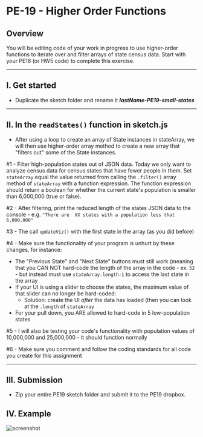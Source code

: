 # PE-19 - Higher Order Functions


## Overview
You will be editing code of your work in progress to use higher-order functions to iterate over and filter arrays of state census data. Start with your PE18 (or HW5 code) to complete this exercise. 

<hr>

## I. Get started

- Duplicate the sketch folder and rename it ***lastName-PE19-small-states***

<hr>

## II. In the `readStates()` function in **sketch.js**

- After using a loop to create an array of State instances in stateArray, we will then use higher-order array method to create a new array that "filters out" some of the State instances.

#1 - Filter high-population states out of JSON data. Today we only want to analyze census data for census states that have fewer people in them. Set `stateArray` equal the value returned from calling the `.filter()` array method of `stateArray` with a function expression. The function expression should return a boolean for whether the current state's population is smaller than 6,000,000 (true or false).

#2 -	After filtering, print the reduced length of the states JSON data to the console - e.g. `"There are  XX states with a population less that 6,000,000"`

#3 - The call `updateViz()` with the first state in the array (as you did before)

#4 -	Make sure the functionality of your program is unhurt by these changes, for instance:

  - The "Previous State" and "Next State" buttons must still work (meaning that you CAN NOT hard-code the length of the array in the code - ex. `52` - but instead must use `stateArray.length-1` to access the last state in the array
  - If your UI is using a slider to choose the states, the maximum value of that slider can no longer be hard-coded:
    - Solution: create the UI *after* the data has loaded (then you can look at the `.length` of `stateArray`
  - For your pull down, you ARE allowed to hard-code in 5 low-population states

#5 - I will also be testing your code's functionality with population values of 10,000,000 and 25,000,000 - it should function normally

#6 - Make sure you comment and follow the coding standards for all code you create for this assignment

<hr>

## III. Submission
- Zip your entire PE19 sketch folder and submit it to the PE19  dropbox.


## IV. Example

![screenshot](./_images/)


